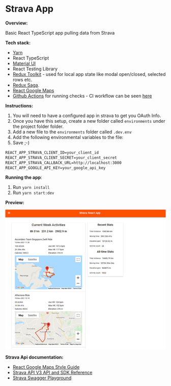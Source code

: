 # Strava App

**Overview:**

Basic React TypeScript app pulling data from Strava

**Tech stack:**
- [Yarn](https://yarnpkg.com/)
- React TypeScript
- [Material UI](https://mui.com/getting-started/installation/)
- React Testing Library
- [Redux Toolkit](https://redux-toolkit.js.org/) - used for local app state like modal open/closed, selected rows etc.
- [Redux Saga](https://redux-saga.js.org/).
- [React Google Maps](https://tomchentw.github.io/react-google-maps/#installation)
- [Github Actions](https://github.com/features/actions) for running checks - CI workflow can be seen [here](https://github.com/loanburger/products-redux-saga/blob/main/.github/workflows/build_test_react.yml)

**Instructions:**

1. You will need to have a configured app in strava to get you OAuth Info.
2. Once you have this setup, create a new folder called `environments` under the project folder folder.
3. Add a new file to the `environments` folder called `.dev.env`  
4. Add the following environmental variables to the file:
5. Save ;-)
```
REACT_APP_STRAVA_CLIENT_ID=your_client_id
REACT_APP_STRAVA_CLIENT_SECRET=your_client_secret
REACT_APP_STRAVA_CALLBACK_URL=http://localhost:3000
REACT_APP_GOOGLE_API_KEY=your_google_api_key
```

**Running the app**:
1. Run `yarn install`
2. Run `yarn start:dev`



**Preview:**

![](./Screenshot.png)

**Strava Api documentation:**
- [React Google Maps Style Guide](https://tomchentw.github.io/react-google-maps/)
- [Strava API V3 API and SDK Reference](https://developers.strava.com/docs/reference)
- [Strava Swagger Playground](https://developers.strava.com/playground/#/)


